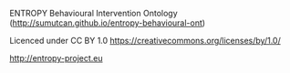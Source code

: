 ENTROPY Behavioural Intervention Ontology (http://sumutcan.github.io/entropy-behavioural-ont)

Licenced under CC BY 1.0
https://creativecommons.org/licenses/by/1.0/

http://entropy-project.eu


